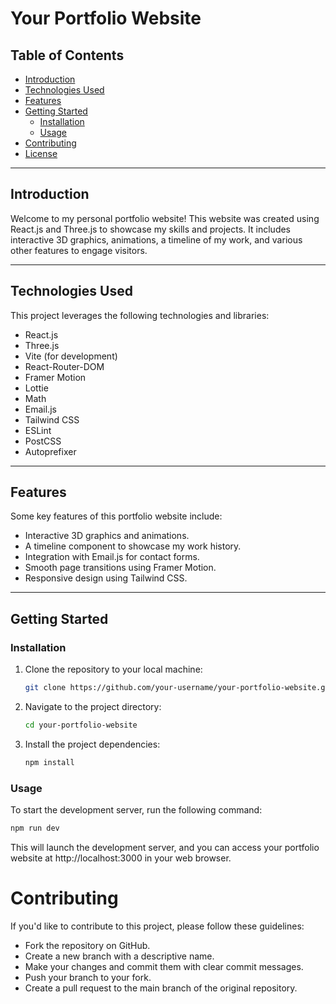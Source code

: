# Your Portfolio Website

## Table of Contents

- [Introduction](#introduction)
- [Technologies Used](#technologies-used)
- [Features](#features)
- [Getting Started](#getting-started)
  - [Installation](#installation)
  - [Usage](#usage)
- [Contributing](#contributing)
- [License](#license)

---

## Introduction

Welcome to my personal portfolio website! This website was created using React.js and Three.js to showcase my skills and projects. It includes interactive 3D graphics, animations, a timeline of my work, and various other features to engage visitors.

---

## Technologies Used

This project leverages the following technologies and libraries:

- React.js
- Three.js
- Vite (for development)
- React-Router-DOM
- Framer Motion
- Lottie
- Math
- Email.js
- Tailwind CSS
- ESLint
- PostCSS
- Autoprefixer

---

## Features

Some key features of this portfolio website include:

- Interactive 3D graphics and animations.
- A timeline component to showcase my work history.
- Integration with Email.js for contact forms.
- Smooth page transitions using Framer Motion.
- Responsive design using Tailwind CSS.

---

## Getting Started

### Installation

1. Clone the repository to your local machine:

    ```bash
    git clone https://github.com/your-username/your-portfolio-website.git
    ```

2. Navigate to the project directory:

    ```bash
    cd your-portfolio-website
    ```

3. Install the project dependencies:

    ```bash
    npm install
    ```

### Usage

To start the development server, run the following command:

```bash
npm run dev
```

This will launch the development server, and you can access your portfolio website at http://localhost:3000 in your web browser.

# Contributing
If you'd like to contribute to this project, please follow these guidelines:

- Fork the repository on GitHub.
- Create a new branch with a descriptive name.
- Make your changes and commit them with clear commit messages.
- Push your branch to your fork.
- Create a pull request to the main branch of the original repository.
